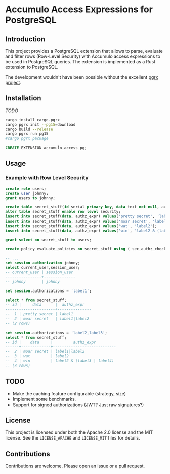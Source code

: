 # Accumulo Access Expressions for PostgreSQL

## Introduction

This project provides a PostgreSQL extension that allows to parse, evaluate and filter rows (Row-Level Security) with Accumulo access expressions to be used in PostgreSQL queries.  The extension is implemented as a Rust extension to PostgreSQL.

The development wouldn't have been possible without the excellent [pgrx project](https://github.com/pgcentralfoundation/pgrx).

## Installation

_TODO_

```bash
cargo install cargo-pgrx
cargo pgrx init --pg15=download
cargo build --release
cargo pgrx run pg15
#cargo pgrx package
```

```sql
CREATE EXTENSION accumulo_access_pg;
```

## Usage

### Example with Row Level Security

```sql
create role users;
create user johnny;
grant users to johnny;

create table secret_stuff(id serial primary key, data text not null, authz_expr text not null);
alter table secret_stuff enable row level security;
insert into secret_stuff(data, authz_expr) values('pretty secret', 'label1');
insert into secret_stuff(data, authz_expr) values('moar secret', 'label1|label2');
insert into secret_stuff(data, authz_expr) values('wat', 'label2');
insert into secret_stuff(data, authz_expr) values('win', 'label2 & (label3 | label4)');

grant select on secret_stuff to users;

create policy evaluate_policies on secret_stuff using ( sec_authz_check(authz_expr, current_setting('session.authorizations'), ','));

-- ...
set session authorization johnny;
select current_user,session_user;
-- current_user | session_user 
----------------+--------------
-- johnny       | johnny

set session.authorizations = 'label1';

select * from secret_stuff;
-- id |     data      |  authz_expr   
------+---------------+---------------
--  1 | pretty secret | label1
--  2 | moar secret   | label1|label2
-- (2 rows)

set session.authorizations = 'label2,label3';
select * from secret_stuff;
-- id |    data     |         authz_expr         
------+-------------+----------------------------
--  2 | moar secret | label1|label2
--  3 | wat         | label2
--  4 | win         | label2 & (label3 | label4)
-- (3 rows)
```

## TODO

* Make the caching feature configurable (strategy, size)
* Implement some benchmarks.
* Support for signed authorizations (JWT? Just raw signatures?)

## License

This project is licensed under both the Apache 2.0 license and the MIT license.  See the `LICENSE_APACHE` and `LICENSE_MIT` files for details.

## Contributions

Contributions are welcome.  Please open an issue or a pull request.